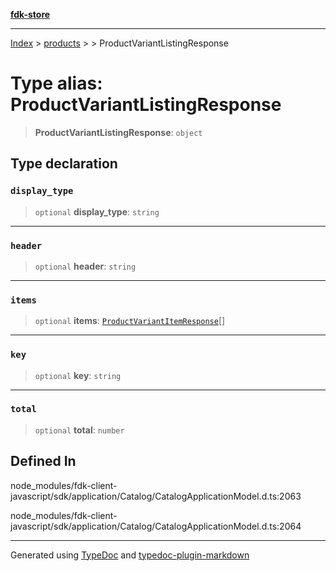 [**fdk-store**](../../../README.md)
***

[Index](../../../API.md) > [products](../../README.md) > [<internal>](../README.md) > ProductVariantListingResponse

# Type alias: ProductVariantListingResponse

> **ProductVariantListingResponse**: `object`

## Type declaration

### `display_type`

> `optional` **display\_type**: `string`

***

### `header`

> `optional` **header**: `string`

***

### `items`

> `optional` **items**: [`ProductVariantItemResponse`](../../../product/internal_/type-aliases/type-alias.ProductVariantItemResponse.md)[]

***

### `key`

> `optional` **key**: `string`

***

### `total`

> `optional` **total**: `number`

## Defined In

node\_modules/fdk-client-javascript/sdk/application/Catalog/CatalogApplicationModel.d.ts:2063

node\_modules/fdk-client-javascript/sdk/application/Catalog/CatalogApplicationModel.d.ts:2064

***
Generated using [TypeDoc](https://typedoc.org/) and [typedoc-plugin-markdown](https://www.npmjs.com/package/typedoc-plugin-markdown)
